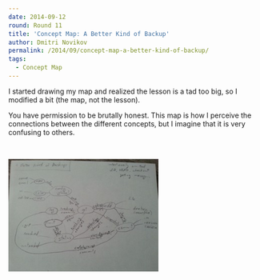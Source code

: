 ```yaml
---
date: 2014-09-12
round: Round 11
title: 'Concept Map: A Better Kind of Backup'
author: Dmitri Novikov
permalink: /2014/09/concept-map-a-better-kind-of-backup/
tags:
  - Concept Map
---
```

I started drawing my map and realized the lesson is a tad too big, so I modified a bit (the map, not the lesson).

You have permission to be brutally honest. This map is how I perceive the connections between the different concepts, but I imagine that it is very confusing to others.

&nbsp;

[<img class="alignnone size-medium wp-image-8609" alt="20140912_095239" src="/uploads/2014/09/20140912_095239-300x225.jpg" width="300" height="225" />][1]

 [1]: /uploads/2014/09/20140912_095239.jpg
